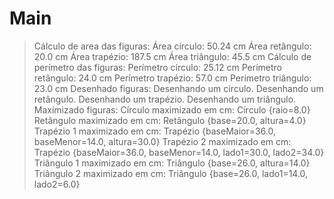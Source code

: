 # Main

> Cálculo de area das figuras:
> Área círculo: 50.24 cm
> Área retângulo: 20.0 cm
> Área trapézio: 187.5 cm
> Área triângulo: 45.5 cm
> Cálculo de perímetro das figuras:
> Perímetro círculo: 25.12 cm
> Perímetro retângulo: 24.0 cm
> Perímetro trapézio: 57.0 cm
> Perímetro triângulo: 23.0 cm
> Desenhado figuras:
> Desenhando um circulo.
> Desenhando um retângulo.
> Desenhando um trapézio.
> Desenhando um triângulo.
> Maximizado figuras:
> Círculo maximizado em cm: Círculo {raio=8.0}
> Retângulo maximizado em cm: Retângulo {base=20.0, altura=4.0}
> Trapézio 1 maximizado em cm: Trapézio {baseMaior=36.0, baseMenor=14.0, altura=30.0}
> Trapézio 2 maximizado em cm: Trapézio {baseMaior=36.0, baseMenor=14.0, lado1=30.0, lado2=34.0}
> Triângulo 1 maximizado em cm: Triângulo {base=26.0, altura=14.0}
> Triângulo 2 maximizado em cm: Triângulo {base=26.0, lado1=14.0, lado2=6.0}